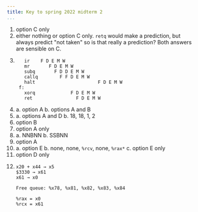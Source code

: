 ```yaml
---
title: Key to spring 2022 midterm 2
...
```


1. option C only
2. either nothing or option C only. `retq` would make a prediction, but always predict "not taken" so is that really a prediction? Both answers are sensible on C.
3.
          ir    F D E M W
          mr       F D E M W
          subq       F D D E M W
          callq        F F D E M W
          halt                       F D E M W
        f:
          xorq             F D E M W
          ret                F D E M W
4.
    a. option A
    b. options A and B
5.
    a. options A and D
    b. 18, 18, 1, 2
6. option B
7. option A only
8.
    a. NNBNN
    b. SSBNN
9. option A
10.
    a. option E
    b. none, none, `%rcv`, none, `%rax*`
    c. option E only
11. option D only
12. 
        x20	+ x44 → x5
        $3330 → x61
        x61 → x0
        
        Free queue: %x78, %x81, %x82, %x83, %x84
        
        %rax = x0
        %rcx = x61

